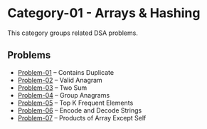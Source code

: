 # Category-01 - Arrays & Hashing

This category groups related DSA problems.

## Problems
- [Problem-01](./problem-01/readme.md) – Contains Duplicate
- [Problem-02](./problem-02/readme.md) – Valid Anagram
- [Problem-03](./problem-03/readme.md) – Two Sum
- [Problem-04](./problem-04/readme.md) – Group Anagrams
- [Problem-05](./problem-05/readme.md) – Top K Frequent Elements
- [Problem-06](./problem-06/readme.md) – Encode and Decode Strings
- [Problem-07](./problem-07/readme.md) – Products of Array Except Self

